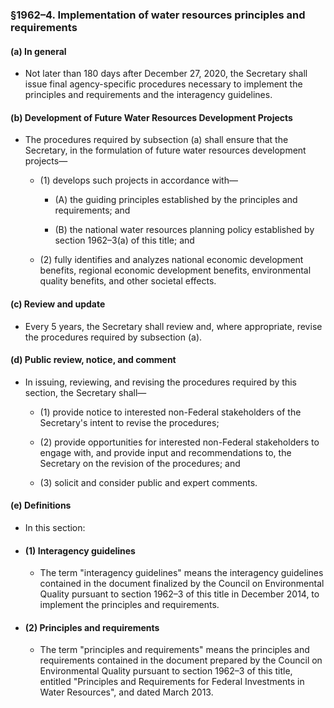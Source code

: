 ### §1962–4. Implementation of water resources principles and requirements
#### (a) In general
* Not later than 180 days after December 27, 2020, the Secretary shall issue final agency-specific procedures necessary to implement the principles and requirements and the interagency guidelines.

#### (b) Development of Future Water Resources Development Projects
* The procedures required by subsection (a) shall ensure that the Secretary, in the formulation of future water resources development projects—

  * (1) develops such projects in accordance with—

    * (A) the guiding principles established by the principles and requirements; and

    * (B) the national water resources planning policy established by section 1962–3(a) of this title; and


  * (2) fully identifies and analyzes national economic development benefits, regional economic development benefits, environmental quality benefits, and other societal effects.

#### (c) Review and update
* Every 5 years, the Secretary shall review and, where appropriate, revise the procedures required by subsection (a).

#### (d) Public review, notice, and comment
* In issuing, reviewing, and revising the procedures required by this section, the Secretary shall—

  * (1) provide notice to interested non-Federal stakeholders of the Secretary's intent to revise the procedures;

  * (2) provide opportunities for interested non-Federal stakeholders to engage with, and provide input and recommendations to, the Secretary on the revision of the procedures; and

  * (3) solicit and consider public and expert comments.

#### (e) Definitions
* In this section:

* #### (1) Interagency guidelines
  * The term "interagency guidelines" means the interagency guidelines contained in the document finalized by the Council on Environmental Quality pursuant to section 1962–3 of this title in December 2014, to implement the principles and requirements.

* #### (2) Principles and requirements
  * The term "principles and requirements" means the principles and requirements contained in the document prepared by the Council on Environmental Quality pursuant to section 1962–3 of this title, entitled "Principles and Requirements for Federal Investments in Water Resources", and dated March 2013.